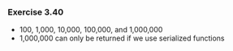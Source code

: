 ### Exercise 3.40
- 100, 1,000, 10,000, 100,000, and 1,000,000
- 1,000,000 can only be returned if we use serialized functions

